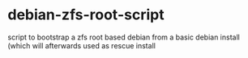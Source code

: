 # debian-zfs-root-script
script to bootstrap a zfs root based debian from a basic debian install (which will afterwards used as rescue install 
